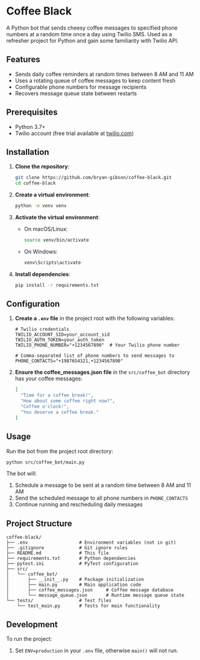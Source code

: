 # Coffee Black

A Python bot that sends cheesy coffee messages to specified phone numbers at a random time once a day using Twilio SMS. Used as a refresher project for Python and gain some familiarity with Twilio API.

## Features

- Sends daily coffee reminders at random times between 8 AM and 11 AM
- Uses a rotating queue of coffee messages to keep content fresh
- Configurable phone numbers for message recipients
- Recovers message queue state between restarts

## Prerequisites

- Python 3.7+
- Twilio account (free trial available at [twilio.com](https://www.twilio.com))

## Installation

1. **Clone the repository**:

   ```bash
   git clone https://github.com/bryan-gibson/coffee-black.git
   cd coffee-black
   ```

2. **Create a virtual environment**:

   ```bash
   python -m venv venv
   ```

3. **Activate the virtual environment**:

   - On macOS/Linux:
     ```bash
     source venv/bin/activate
     ```
   - On Windows:
     ```bash
     venv\Scripts\activate
     ```

4. **Install dependencies**:
   ```bash
   pip install -r requirements.txt
   ```

## Configuration

1. **Create a `.env` file** in the project root with the following variables:

   ```
   # Twilio credentials
   TWILIO_ACCOUNT_SID=your_account_sid
   TWILIO_AUTH_TOKEN=your_auth_token
   TWILIO_PHONE_NUMBER="+1234567890"  # Your Twilio phone number

   # Comma-separated list of phone numbers to send messages to
   PHONE_CONTACTS="+1987654321,+1234567890"
   ```

2. **Ensure the coffee_messages.json file** in the `src/coffee_bot` directory has your coffee messages:
   ```json
   [
     "Time for a coffee break!",
     "How about some coffee right now?",
     "Coffee o'clock!",
     "You deserve a coffee break."
   ]
   ```

## Usage

Run the bot from the project root directory:

```bash
python src/coffee_bot/main.py
```

The bot will:

1. Schedule a message to be sent at a random time between 8 AM and 11 AM
2. Send the scheduled message to all phone numbers in `PHONE_CONTACTS`
3. Continue running and rescheduling daily messages

## Project Structure

```
coffee-black/
├── .env                   # Environment variables (not in git)
├── .gitignore             # Git ignore rules
├── README.md              # This file
├── requirements.txt       # Python dependencies
├── pytest.ini             # PyTest configuration
├── src/
│   └── coffee_bot/
│       ├── __init__.py    # Package initialization
│       ├── main.py        # Main application code
│       ├── coffee_messages.json     # Coffee message database
│       └── message_queue.json       # Runtime message queue state
└── tests/                 # Test files
    └── test_main.py       # Tests for main functionality
```

## Development

To run the project:

1. Set `ENV=production` in your `.env` file, otherwise `main()` will not run.
